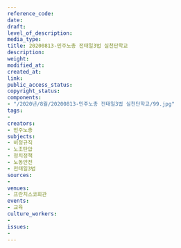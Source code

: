 ```yaml
---
reference_code: 
date: 
draft: 
level_of_description: 
media_type: 
title: 20200813-민주노총 전태일3법 실천단학교
description: 
weight: 
modified_at: 
created_at: 
link: 
public_access_status: 
copyright_status: 
components:
- "/2020년/8월/20200813-민주노총 전태일3법 실천단학교/99.jpg"
tags:
- 
creators:
- 민주노총
subjects:
- 비정규직
- 노조탄압
- 정치정책
- 노동안전
- 전태일3법
sources:
- 
venues:
- 프란치스코회관
events:
- 교육
culture_workers:
- 
issues:
- 
---
```

